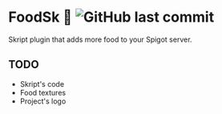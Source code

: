 # FoodSk 🍕 ![GitHub last commit](https://img.shields.io/github/last-commit/PanIntegralus/FoodSk)
Skript plugin that adds more food to your Spigot server.

## TODO
- Skript's code
- Food textures
- Project's logo
